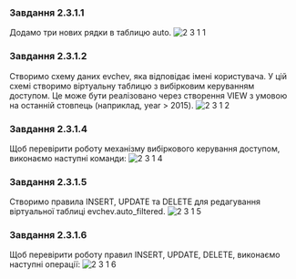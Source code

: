 ### Завдання 2.3.1.1
Додамо три нових рядки в таблицю auto.
![2 3 1 1](https://github.com/user-attachments/assets/99d0fde0-41cd-439a-909e-7ea15038ae83)
### Завдання 2.3.1.2
Створимо схему даних evchev, яка відповідає імені користувача. У цій схемі створимо віртуальну таблицю з вибірковим керуванням доступом. Це може бути реалізовано через створення VIEW з умовою на останній стовпець (наприклад, year > 2015).
![2 3 1 2](https://github.com/user-attachments/assets/dfb810ae-1ac5-4b58-a34b-f465dd72993a)
### Завдання 2.3.1.4
Щоб перевірити роботу механізму вибіркового керування доступом, виконаємо наступні команди:
![2 3 1 4](https://github.com/user-attachments/assets/d169aa8e-70bd-4e82-8ff2-931dff5fc06c)
### Завдання 2.3.1.5
Створимо правила INSERT, UPDATE та DELETE для редагування віртуальної таблиці evchev.auto_filtered.
![2 3 1 5](https://github.com/user-attachments/assets/b8ae7e25-f161-4d9c-a71b-047d17554230)
### Завдання 2.3.1.6
Щоб перевірити роботу правил INSERT, UPDATE, DELETE, виконаємо наступні операції:
![2 3 1 6](https://github.com/user-attachments/assets/f532f294-3413-4564-a2f1-bc6c2bfd4dd1)

